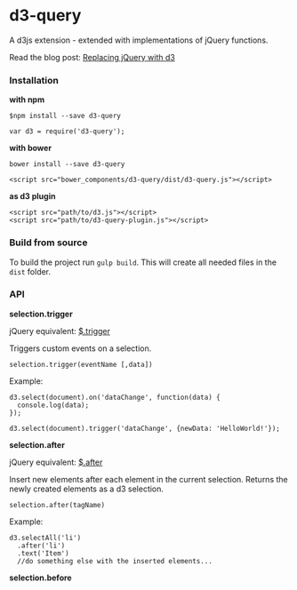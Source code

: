 # d3-query

A d3js extension - extended with implementations of jQuery functions.

Read the blog post: [Replacing jQuery with d3](http://blog.webkid.io/replacing-jquery-with-d3)

### Installation

**with npm**

```
$npm install --save d3-query
```

```
var d3 = require('d3-query');
```

**with bower**

```
bower install --save d3-query
```

```
<script src="bower_components/d3-query/dist/d3-query.js"></script>
```

**as d3 plugin**

```
<script src="path/to/d3.js"></script>
<script src="path/to/d3-query-plugin.js"></script>
```

### Build from source

To build the project run ```gulp build```.
This will create all needed files in the ```dist``` folder.

### API

**selection.trigger**

jQuery equivalent: [$.trigger](http://api.jquery.com/trigger/)

Triggers custom events on a selection.

```
selection.trigger(eventName [,data])
```

Example:

```
d3.select(document).on('dataChange', function(data) {
  console.log(data);
});

d3.select(document).trigger('dataChange', {newData: 'HelloWorld!'});
```

**selection.after**

jQuery equivalent: [$.after](http://api.jquery.com/after/)

Insert new elements after each element in the current selection. Returns the newly created elements as a d3 selection.

```
selection.after(tagName)
```

Example:

```
d3.selectAll('li')
  .after('li')
  .text('Item')
  //do something else with the inserted elements...
```

**selection.before**



